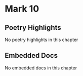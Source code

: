 # Mark 10

## Poetry Highlights

No poetry highlights in this chapter

## Embedded Docs

No embedded docs in this chapter

